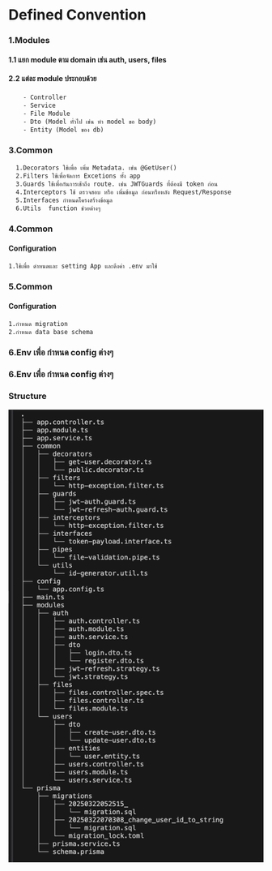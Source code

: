 # Defined Convention

### 1.Modules
#### 1.1 แยก module ตาม domain เช่น auth, users, files
#### 2.2 แต่ละ module ประกอบด้วย
```
    - Controller
    - Service
    - File Module
    - Dto (Model ทั่วไป เช่น ทำ model ขอ body)
    - Entity (Model ของ db)
```


### 3.Common
```
  1.Decorators ใช้เพื่อ เพิ่ม Metadata. เช่น @GetUser()
  2.Filters ใช้เพื่อจัดการ Excetions ทั้ง app 
  3.Guards ใช้เพื่อกันการเช้าถึง route. เช่น JWTGuards ที่ต้องมี token ก่อน
  4.Interceptors ใช้ ตรวจสอบ หรือ เพิ่มข้อมูล ก่อนหรือหลัง Request/Response
  5.Interfaces กำหนดโครงสร้างข้อมูล
  6.Utils  function ช่วยต่างๆ
```

### 4.Common
#### Configuration  
```
1.ใช้เพื่อ ดำหนดและ setting App และดึงค่า .env มาใช้
```

### 5.Common
#### Configuration  
```
1.กำหนด migration
2.กำหนด data base schema
```

### 6.Env เพื่อ กำหนด config ต่างๆ

### 6.Env เพื่อ กำหนด config ต่างๆ


### Structure
![alt text](<Pasted Graphic.png>)